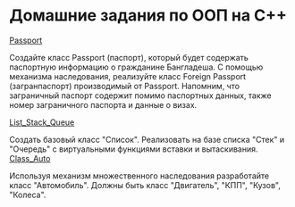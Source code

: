 # Домашние задания по ООП на C++

[Passport](https://github.com/nomadpyn/HomeWork_OOP/tree/master/Passport)

  Создайте класс Passport (паспорт), который будет содержать паспортную информацию о гражданине Бангладеша. С помощью механизма наследования, реализуйте класс Foreign Passport (загранпаспорт) производимый от Passport. Напомним, что заграничный паспорт содержит помимо паспортных данных, также номер заграничного паспорта и данные о визах.

[List_Stack_Queue](https://github.com/nomadpyn/HomeWork_OOP/tree/master/list_stack_queue)
  
  Создать базовый класс "Список". Реализовать на базе списка "Стек" и "Очередь" с виртуальными функциями вставки и вытаскивания.
[Class_Auto](https://github.com/nomadpyn/HomeWork_OOP/tree/master/class_Auto)
  
  Используя механизм множественного наследования разработайте класс "Автомобиль". Должны быть класс "Двигатель", "КПП", "Кузов", "Колеса".
    